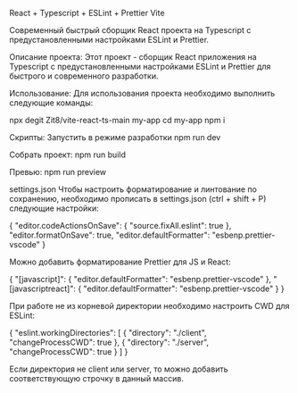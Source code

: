 React + Typescript + ESLint + Prettier Vite

Современный быстрый сборщик React проекта на Typescript с предустановленными настройками ESLint и Prettier.


Описание проекта:
Этот проект - сборщик React приложения на Typescript с предустановленными настройками ESLint и Prettier для быстрого и современного разработки.

Использование:
Для использования проекта необходимо выполнить следующие команды:

npx degit Zit8/vite-react-ts-main my-app
cd my-app
npm i

Скрипты:
Запустить в режиме разработки
npm run dev

Собрать проект:
npm run build

Превью:
npm run preview


settings.json
Чтобы настроить форматирование и линтование по сохранению, необходимо прописать в settings.json (ctrl + shift + P) следующие настройки:

{
  "editor.codeActionsOnSave": {
    "source.fixAll.eslint": true
  },
  "editor.formatOnSave": true,
  "editor.defaultFormatter": "esbenp.prettier-vscode"
}


Можно добавить форматирование Prettier для JS и React:

{
  "[javascript]": {
    "editor.defaultFormatter": "esbenp.prettier-vscode"
  },
  "[javascriptreact]": {
    "editor.defaultFormatter": "esbenp.prettier-vscode"
  }
}

При работе не из корневой директории необходимо настроить CWD для ESLint:

{
  "eslint.workingDirectories": [
    { "directory": "./client", "changeProcessCWD": true },
    { "directory": "./server", "changeProcessCWD": true }
  ]
}

Если директория не client или server, то можно добавить соответствующую строчку в данный массив.
